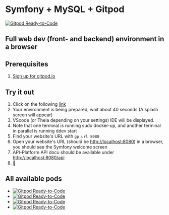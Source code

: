 # Symfony + MySQL + Gitpod

[![Gitpod Ready-to-Code](https://img.shields.io/badge/Gitpod-ready--to--code-blue?logo=gitpod)](https://gitpod.io/#https://github.com/itx-informationssysteme/one-day-at-itx/tree/symfony)

## Full web dev (front- and backend) environment in a browser

## Prerequisites

1. [Sign up for gitpod.io](https://gitpod.io/login)

## Try it out

1. Click on the following [link](https://gitpod.io/#https://github.com/itx-informationssysteme/one-day-at-itx/tree/symfony)
2. Your environment is being prepared, wait about 40 seconds (A splash screen will appear)
3. VScode (or Theia depending on your settings) IDE will be displayed.
4. Note that one terminal is running sudo docker-up, and another terminal in parallel is running ddev start
5. Find your website's URL with `gp url 8080`
6. Open your website's URL (should be [http://localhost:8080](http://localhost:8080)) in a browser, you should see the Symfony welcome screen
7. API-Platform API docu should be available under [http://localhost:8080/api](http://localhost:8080/api)
8.  🎉

## All available pods

- [![Gitpod Ready-to-Code](https://img.shields.io/badge/https://img.shields.io/badge/Gitpod-php-blue?logo=gitpod)](https://gitpod.io/#https://github.com/itx-informationssysteme/one-day-at-itx)
- [![Gitpod Ready-to-Code](https://img.shields.io/badge/https://img.shields.io/badge/Gitpod-angular-blue?logo=gitpod)](https://gitpod.io/#https://github.com/itx-informationssysteme/one-day-at-itx/tree/angular)
- [![Gitpod Ready-to-Code](https://img.shields.io/badge/https://img.shields.io/badge/Gitpod-symfony-blue?logo=gitpod)](https://gitpod.io/#https://github.com/itx-informationssysteme/one-day-at-itx/tree/symfony)
- [![Gitpod Ready-to-Code](https://img.shields.io/badge/https://img.shields.io/badge/Gitpod-typo3-blue?logo=gitpod)](https://gitpod.io/#https://github.com/itx-informationssysteme/one-day-at-itx/tree/typo3)
